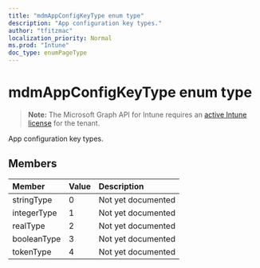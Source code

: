 ```yaml
---
title: "mdmAppConfigKeyType enum type"
description: "App configuration key types."
author: "tfitzmac"
localization_priority: Normal
ms.prod: "Intune"
doc_type: enumPageType
---
```


# mdmAppConfigKeyType enum type

> **Note:** The Microsoft Graph API for Intune requires an [active Intune license](https://go.microsoft.com/fwlink/?linkid=839381) for the tenant.

App configuration key types.

## Members
|Member|Value|Description|
|:---|:---|:---|
|stringType|0|Not yet documented|
|integerType|1|Not yet documented|
|realType|2|Not yet documented|
|booleanType|3|Not yet documented|
|tokenType|4|Not yet documented|




